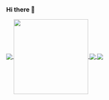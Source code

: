 ### Hi there 👋

<a href="https://github.com/mikequinton/github-readme-stats">
  <img align="center" src="https://github-readme-stats.vercel.app/api?username=mikequinton" />
</a>
<a href="https://github.com/mikequinton/convoychat">
  <img height=200 align="center" src="https://github-readme-stats.vercel.app/api/top-langs?username=mikequinton&layout=compact&langs_count=8&card_width=320" />
</a>

<a href="https://github.com/anuraghazra/github-readme-stats">
  <img align="center" src="https://github-readme-stats.vercel.app/api/pin/?username=anuraghazra&repo=github-readme-stats" />
</a>
<a href="https://github.com/anuraghazra/convoychat">
  <img align="center" src="https://github-readme-stats.vercel.app/api/pin/?username=anuraghazra&repo=convoychat" />
</a>

<!--
**MikeQuinton/MikeQuinton** is a ✨ _special_ ✨ repository because its `README.md` (this file) appears on your GitHub profile.

Here are some ideas to get you started:

- 🔭 I’m currently working on ...
- 🌱 I’m currently learning ...
- 👯 I’m looking to collaborate on ...
- 🤔 I’m looking for help with ...
- 💬 Ask me about ...
- 📫 How to reach me: ...
- 😄 Pronouns: ...
- ⚡ Fun fact: ...
-->
